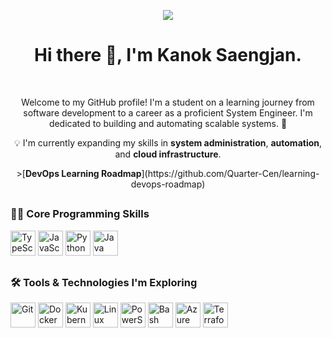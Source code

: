 <p align="center">
    <img src="https://readme-typing-svg.herokuapp.com?font=Fira+Code&size=20&pause=1000&color=66E438&center=true&vCenter=true&width=435&lines=Building+and+automating+systems...;Learning+DevOps...;Hello,+welcome+to+my+profile!;System+Engineer+in+the+making..."/>
</p>

<h1 align="center">
	Hi there 👋, I'm <strong>Kanok Saengjan</strong>.
</h1>
<br/>
<p align = "center">
	Welcome to my GitHub profile! I'm a student on a learning journey from software development to a career as a proficient System Engineer. I'm dedicated to building and automating scalable systems. 🚀
</p>
<p align="center">
	💡 I'm currently expanding my skills in <strong>system administration</strong>, <strong>automation</strong>, and <strong>cloud infrastructure</strong>.
</p>
<p align="center">
	>[<strong>DevOps Learning Roadmap</strong>](https://github.com/Quarter-Cen/learning-devops-roadmap)
 </p>
	
##


<h3 align="left">👨‍💻 Core Programming Skills</h3>
<p align='left'>
    <img src="https://img.shields.io/badge/typescript-%23007ACC.svg?style=for-the-badge&logo=typescript&logoColor=white" alt="TypeScript" height="40"/>
    <img src="https://img.shields.io/badge/javascript-%23323330.svg?style=for-the-badge&logo=javascript&logoColor=%23F7DF1E" alt="JavaScript" height="40"/>
    <img src="https://img.shields.io/badge/python-%233776AB.svg?style=for-the-badge&logo=python&logoColor=white" alt="Python" height="40"/>
    <img src="https://img.shields.io/badge/java-%23ED8B00.svg?style=for-the-badge&logo=openjdk&logoColor=white" alt="Java" height="40"/>
</p>

##

<h3 align="left">🛠️ Tools & Technologies I'm Exploring</h3>
<p align='left'>
    <img src="https://img.shields.io/badge/git-%23F05033.svg?style=for-the-badge&logo=git&logoColor=white" alt="Git" height="40"/>
    <img src="https://img.shields.io/badge/docker-%230db7ed.svg?style=for-the-badge&logo=docker&logoColor=white" alt="Docker" height="40"/>
    <img src="https://img.shields.io/badge/kubernetes-%23326ce5.svg?style=for-the-badge&logo=kubernetes&logoColor=white" alt="Kubernetes" height="40"/>
    <img src="https://img.shields.io/badge/linux-%23FCC624.svg?style=for-the-badge&logo=linux&logoColor=black" alt="Linux" height="40"/>
    <img src="https://img.shields.io/badge/powershell-%235391FE.svg?style=for-the-badge&logo=powershell&logoColor=white" alt="PowerShell" height="40"/>
    <img src="https://img.shields.io/badge/bash-%23121011.svg?style=for-the-badge&logo=gnu-bash&logoColor=white" alt="Bash" height="40"/>
    <img src="https://img.shields.io/badge/azure-%230072C6.svg?style=for-the-badge&logo=microsoftazure&logoColor=white" alt="Azure" height="40"/>
    <img src="https://img.shields.io/badge/terraform-%235835CC.svg?style=for-the-badge&logo=terraform&logoColor=white" alt="Terraform" height="40"/>
</p>
